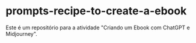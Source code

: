 # prompts-recipe-to-create-a-ebook
Este é um repositório para a atividade "Criando um Ebook com ChatGPT e Midjourney".
